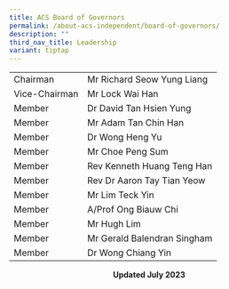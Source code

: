```yaml
---
title: ACS Board of Governors
permalink: /about-acs-independent/board-of-governors/
description: ""
third_nav_title: Leadership
variant: tiptap
---
```

|               |                               |
|---------------|-------------------------------|
| Chairman      | Mr Richard Seow Yung Liang    |
| Vice-Chairman | Mr Lock Wai Han               |
| Member        | Dr David Tan Hsien Yung       |
| Member        | Mr Adam Tan Chin Han          |
| Member        | Dr Wong Heng Yu               |
| Member        | Mr Choe Peng Sum              |
| Member        | Rev Kenneth Huang Teng Han    |
| Member        | Rev Dr Aaron Tay Tian Yeow |
| Member        | Mr Lim Teck Yin               |
| Member        | A/Prof Ong Biauw Chi          |
| Member        | Mr Hugh Lim                   |
| Member        | Mr Gerald Balendran Singham   |
| Member        | Dr Wong Chiang Yin            |

<center><b>Updated July 2023</b></center>